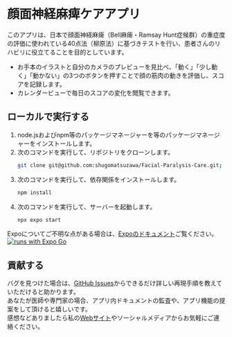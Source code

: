 # 顔面神経麻痺ケアアプリ
このアプリは、日本で顔面神経麻痺（Bell麻痺・Ramsay Hunt症候群）の重症度の評価に使われている40点法（柳原法）に基づきテストを行い、患者さんのリハビリに役立てることを目的としています。
- お手本のイラストと自分のカメラのプレビューを見比べ、「動く」「少し動く」「動かない」の3つのボタンを押すことで顔の筋肉の動きを評価し、スコアを記録します。
- カレンダービューで毎日のスコアの変化を閲覧できます。
## ローカルで実行する
1. node.jsおよびnpm等のパッケージマネージャーを等のパッケージマネージャーをインストールします。
1. 次のコマンドを実行して、リポジトリをクローンします。
    ```sh
    git clone git@github.com:shugomatsuzawa/Facial-Paralysis-Care.git; cd ./Facial-Paralysis-Care
    ```
1. 次のコマンドを実行して、依存関係をインストールします。
    ```sh
    npm install
    ```
1. 次のコマンドを実行して、サーバーを起動します。
    ```sh
    npx expo start
    ```
Expoについてご不明な点がある場合は、[Expoのドキュメント](https://docs.expo.dev)ご覧ください。  
[![runs with Expo Go](https://img.shields.io/badge/Runs%20with%20Expo%20Go-4630EB.svg?style=flat-square&logo=EXPO&labelColor=f3f3f3&logoColor=000)](https://expo.dev/client)
## 貢献する
バグを見つけた場合は、[GitHub Issues](https://github.com/shugomatsuzawa/Facial-Paralysis-Care/issues)からできるだけ詳しい再現手順を教えていただけると助かります。  
あなたが医師や専門家の場合、アプリ内ドキュメントの監査や、アプリ機能の提案をして頂けると嬉しいです。  
感想などありましたら私の[Webサイト](https://shugomatsuzawa.com/contact/)やソーシャルメディアからお気軽にご連絡ください。